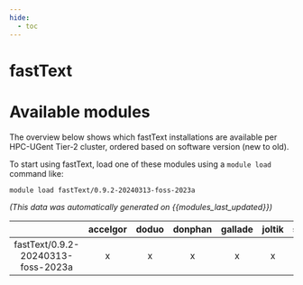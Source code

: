 ```yaml
---
hide:
  - toc
---
```


fastText
========

# Available modules


The overview below shows which fastText installations are available per HPC-UGent Tier-2 cluster, ordered based on software version (new to old).

To start using fastText, load one of these modules using a `module load` command like:

```shell
module load fastText/0.9.2-20240313-foss-2023a
```

*(This data was automatically generated on {{modules_last_updated}})*  

| |accelgor|doduo|donphan|gallade|joltik|shinx|
| :---: | :---: | :---: | :---: | :---: | :---: | :---: |
|fastText/0.9.2-20240313-foss-2023a|x|x|x|x|x|x|
